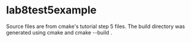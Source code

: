 # lab8test5example

Source files are from cmake's tutorial step 5 files. The build directory was generated using
cmake and cmake --build .
